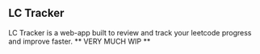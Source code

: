 ## LC Tracker

LC Tracker is a web-app built to review and track your leetcode progress and improve faster.
** VERY MUCH WIP **
